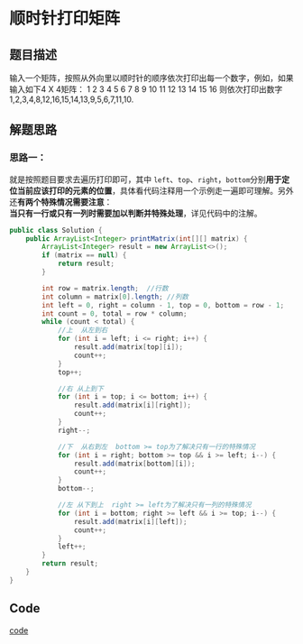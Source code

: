 # 顺时针打印矩阵

## 题目描述
输入一个矩阵，按照从外向里以顺时针的顺序依次打印出每一个数字，例如，如果输入如下4 X 4矩阵： 1 2 3 4 5 6 7 8 9 10 11 12 13 14 15 16 则依次打印出数字1,2,3,4,8,12,16,15,14,13,9,5,6,7,11,10.
## 解题思路

### 思路一：
就是按照题目要求去遍历打印即可，其中 `left`、`top`、`right`，`bottom`分别**用于定位当前应该打印的元素的位置**，具体看代码注释用一个示例走一遍即可理解。另外还**有两个特殊情况需要注意**：<br/>
**当只有一行或只有一列时需要加以判断并特殊处理**，详见代码中的注解。
```java
public class Solution {
    public ArrayList<Integer> printMatrix(int[][] matrix) {
        ArrayList<Integer> result = new ArrayList<>();
        if (matrix == null) {
            return result;
        }

        int row = matrix.length;  //行数
        int column = matrix[0].length; //列数
        int left = 0, right = column - 1, top = 0, bottom = row - 1;
        int count = 0, total = row * column;
        while (count < total) {
            //上  从左到右
            for (int i = left; i <= right; i++) {
                result.add(matrix[top][i]);
                count++;
            }
            top++;

            //右 从上到下
            for (int i = top; i <= bottom; i++) {
                result.add(matrix[i][right]);
                count++;
            }
            right--;

            //下  从右到左  bottom >= top为了解决只有一行的特殊情况
            for (int i = right; bottom >= top && i >= left; i--) {
                result.add(matrix[bottom][i]);
                count++;
            }
            bottom--;

            //左 从下到上  right >= left为了解决只有一列的特殊情况
            for (int i = bottom; right >= left && i >= top; i--) {
                result.add(matrix[i][left]);
                count++;
            }
            left++;
        }
        return result;
    }
}
```


## Code
[code](../code/Test19.java)<br/>